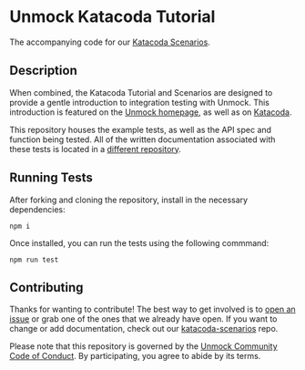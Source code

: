 # Unmock Katacoda Tutorial

The accompanying code for our [Katacoda Scenarios](https://github.com/unmock/katacoda-scenarios/).

## Description

When combined, the Katacoda Tutorial and Scenarios are designed to provide a gentle introduction to integration testing with Unmock. This introduction is featured on the [Unmock homepage](https://www.unmock.io/), as well as on [Katacoda](https://www.katacoda.com/unmock). 

This repository houses the example tests, as well as the API spec and function being tested. All of the written documentation associated with these tests is located in a [different repository](https://github.com/unmock/katacoda-scenarios). 

## Running Tests

After forking and cloning the repository, install in the necessary dependencies:

```
npm i
```

Once installed, you can run the tests using the following commmand:

```
npm run test
```

## Contributing

Thanks for wanting to contribute! The best way to get involved is to [open an issue](https://github.com/unmock/unmock-katacoda-tutorial/issues) or grab one of the ones that we already have open. If you want to change or add documentation, check out our [katacoda-scenarios](https://github.com/unmock/katacoda-scenarios) repo.

Please note that this repository is governed by the [Unmock Community Code of Conduct](https://github.com/unmock/code-of-conduct). By participating, you agree to abide by its terms.
